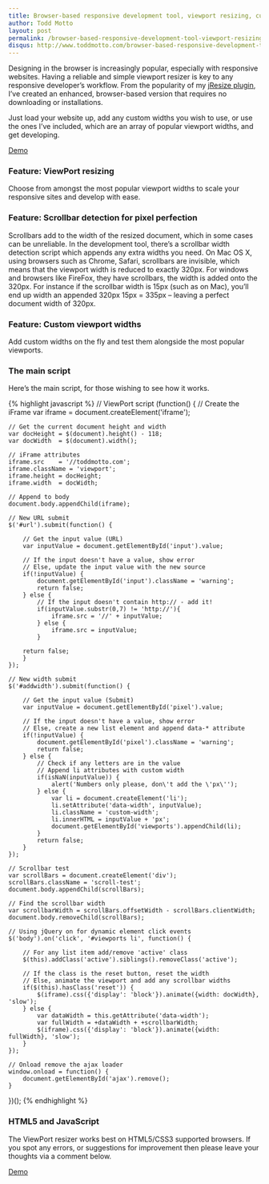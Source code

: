 ```yaml
---
title: Browser-based responsive development tool, viewport resizing, custom widths
author: Todd Motto
layout: post
permalink: /browser-based-responsive-development-tool-viewport-resizing-custom-widths
disqus: http://www.toddmotto.com/browser-based-responsive-development-tool-viewport-resizing-custom-widths
---
```


Designing in the browser is increasingly popular, especially with responsive websites. Having a reliable and simple viewport resizer is key to any responsive developer’s workflow. From the popularity of my [jResize plugin][1], I’ve created an enhanced, browser-based version that requires no downloading or installations.

 [1]: //www.toddmotto.com/jresize-plugin-for-one-window-responsive-development

Just load your website up, add any custom widths you wish to use, or use the ones I’ve included, which are an array of popular viewport widths, and get developing.

<div class="download-box">
	<a href="//www.toddmotto.com/labs/responsive" onclick="_gaq.push(['_trackEvent', 'Click', 'Demo Responsive Tool, 'Responsive Tool Demo']);">Demo</a>
</div>

### Feature: ViewPort resizing

Choose from amongst the most popular viewport widths to scale your responsive sites and develop with ease.

### Feature: Scrollbar detection for pixel perfection

Scrollbars add to the width of the resized document, which in some cases can be unreliable. In the development tool, there’s a scrollbar width detection script which appends any extra widths you need. On Mac OS X, using browsers such as Chrome, Safari, scrollbars are invisible, which means that the viewport width is reduced to exactly 320px. For windows and browsers like FireFox, they have scrollbars, the width is added onto the 320px. For instance if the scrollbar width is 15px (such as on Mac), you’ll end up width an appended 320px 15px = 335px – leaving a perfect document width of 320px.

### Feature: Custom viewport widths

Add custom widths on the fly and test them alongside the most popular viewports.

### The main script

Here’s the main script, for those wishing to see how it works.

{% highlight javascript %}
// ViewPort script
(function() {
	// Create the iFrame
	var iframe    = document.createElement('iframe');
	
	// Get the current document height and width
	var docHeight = $(document).height() - 118;
	var docWidth  = $(document).width();
	
	// iFrame attributes
	iframe.src    = '//toddmotto.com';
	iframe.className = 'viewport';
	iframe.height = docHeight;
	iframe.width  = docWidth;
	
	// Append to body
	document.body.appendChild(iframe);
	
	// New URL submit
	$('#url').submit(function() {
	
		// Get the input value (URL)
		var inputValue = document.getElementById('input').value;
		
		// If the input doesn't have a value, show error
		// Else, update the input value with the new source
		if(!inputValue) {
			document.getElementById('input').className = 'warning';
			return false;
		} else {
			// If the input doesn't contain http:// - add it!
			if(inputValue.substr(0,7) != 'http://'){
				iframe.src = '//' + inputValue;
			} else {
				iframe.src = inputValue;
			}

		return false;
		} 
	});
	
	// New width submit
	$('#addwidth').submit(function() {
	
		// Get the input value (Submit)
		var inputValue = document.getElementById('pixel').value;
		
		// If the input doesn't have a value, show error
		// Else, create a new list element and append data-* attribute
		if(!inputValue) {
			document.getElementById('pixel').className = 'warning';
			return false;
		} else {
			// Check if any letters are in the value
			// Append li attributes with custom width
			if(isNaN(inputValue)) {
				alert('Numbers only please, don\'t add the \'px\'');
			} else {
				var li = document.createElement('li');
				li.setAttribute('data-width', inputValue);
				li.className = 'custom-width';
				li.innerHTML = inputValue + 'px';
				document.getElementById('viewports').appendChild(li);
			}
			return false;
		} 
	});
	
	// Scrollbar test
	var scrollBars = document.createElement('div');
	scrollBars.className = 'scroll-test';
	document.body.appendChild(scrollBars);
	
	// Find the scrollbar width
	var scrollbarWidth = scrollBars.offsetWidth - scrollBars.clientWidth;
	document.body.removeChild(scrollBars);
	
	// Using jQuery on for dynamic element click events
	$('body').on('click', '#viewports li', function() {
		
		// For any list item add/remove 'active' class
		$(this).addClass('active').siblings().removeClass('active');
		
		// If the class is the reset button, reset the width
		// Else, animate the viewport and add any scrollbar widths
		if($(this).hasClass('reset')) {
			$(iframe).css({'display': 'block'}).animate({width: docWidth}, 'slow');
		} else {
			var dataWidth = this.getAttribute('data-width');
			var fullWidth = +dataWidth + +scrollbarWidth;
			$(iframe).css({'display': 'block'}).animate({width: fullWidth}, 'slow');
		}
	});
	
	// Onload remove the ajax loader
	window.onload = function() {
		document.getElementById('ajax').remove();
	}
})();
{% endhighlight %}  

### HTML5 and JavaScript

The ViewPort resizer works best on HTML5/CSS3 supported browsers. If you spot any errors, or suggestions for improvement then please leave your thoughts via a comment below.

<div class="download-box">
	<a href="//www.toddmotto.com/labs/responsive" onclick="_gaq.push(['_trackEvent', 'Click', 'Demo Responsive Tool, 'Responsive Tool Demo']);">Demo</a>
</div>